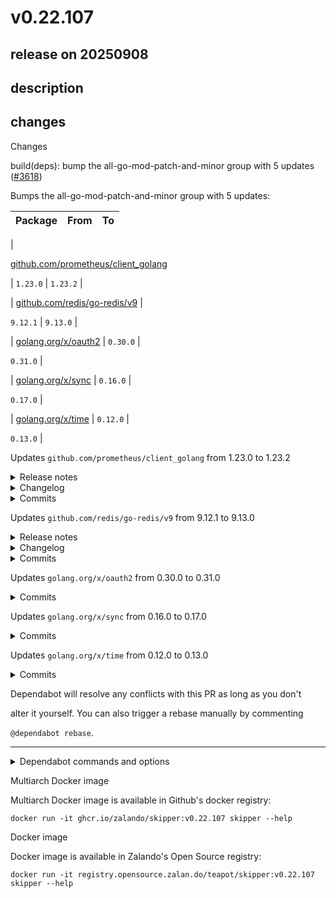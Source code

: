 # v0.22.107

## release on 20250908
## description
## changes
Changes

build(deps): bump the all-go-mod-patch-and-minor group with 5 updates (<a class="issue-link js-issue-link" data-error-text="Failed to load title" data-id="3392148076" data-permission-text="Title is private" data-url="https://github.com/zalando/skipper/issues/3618" data-hovercard-type="pull_request" data-hovercard-url="/zalando/skipper/pull/3618/hovercard" href="https://github.com/zalando/skipper/pull/3618">#3618</a>)

Bumps the all-go-mod-patch-and-minor group with 5 updates:

| Package | From | To |
|---------|------|----|

|  

<a href="https://github.com/prometheus/client_golang">github.com/prometheus/client_golang</a>  

| <code>1.23.0</code> | <code>1.23.2</code> |  

| <a href="https://github.com/redis/go-redis">github.com/redis/go-redis/v9</a> |  

<code>9.12.1</code> | <code>9.13.0</code> |  

| <a href="https://github.com/golang/oauth2">golang.org/x/oauth2</a> | <code>0.30.0</code> |  

<code>0.31.0</code> |  

| <a href="https://github.com/golang/sync">golang.org/x/sync</a> | <code>0.16.0</code> |  

<code>0.17.0</code> |  

| <a href="https://github.com/golang/time">golang.org/x/time</a> | <code>0.12.0</code> |  

<code>0.13.0</code> |

Updates <code>github.com/prometheus/client_golang</code> from 1.23.0 to 1.23.2
<details> <summary>Release notes</summary>

<em>Sourced from <a href="https://github.com/prometheus/client_golang/releases">github.com/prometheus/client_golang's releases</a>.</em>
>
> v1.23.2 - 2025-09-05
>
> This release is made to upgrade to prometheus/common v0.66.1, which
> drops the dependencies github.com/grafana/regexp and go.uber.org/atomic
> and replaces gopkg.in/yaml.v2 with go.yaml.in/yaml/v2 (a drop-in
> replacement). There are no functional changes.
>
> * [release-1.23] Upgrade to prometheus/common@v0.66.1 by <a href="https://github.com/aknuds1"><code>@​aknuds1</code></a> in <a href="https://redirect.github.com/prometheus/client_golang/pull/1869">prometheus/client_golang#1869</a>
> * [release-1.23] Cut v1.23.2 by <a href="https://github.com/aknuds1"><code>@​aknuds1</code></a> in <a href="https://redirect.github.com/prometheus/client_golang/pull/1870">prometheus/client_golang#1870</a>
>
> <strong>Full Changelog</strong>: <a class="commit-link" href="https://github.com/prometheus/client_golang/compare/v1.23.1...v1.23.2">prometheus/client_golang@<tt>v1.23.1...v1.23.2</tt></a>
>
> v1.23.1 - 2025-09-04
>
> This release is made to be compatible with a backwards incompatible
> API change in prometheus/common v0.66.0. There are no functional
> changes.
>
> * [release-1.23] Upgrade to prometheus/common v0.66 by <a href="https://github.com/aknuds1"><code>@​aknuds1</code></a> in <a href="https://redirect.github.com/prometheus/client_golang/pull/1866">prometheus/client_golang#1866</a>
> * [release-1.23] Cut v1.23.1 by <a href="https://github.com/aknuds1"><code>@​aknuds1</code></a> in <a href="https://redirect.github.com/prometheus/client_golang/pull/1867">prometheus/client_golang#1867</a>
>
> <strong>Full Changelog</strong>: <a class="commit-link" href="https://github.com/prometheus/client_golang/compare/v1.23.0...v1.23.1">prometheus/client_golang@<tt>v1.23.0...v1.23.1</tt></a>
</details> <details> <summary>Changelog</summary>

<em>Sourced from <a href="https://github.com/prometheus/client_golang/blob/main/CHANGELOG.md">github.com/prometheus/client_golang's changelog</a>.</em>
>
> 1.23.2 / 2025-09-05
>
> This release is made to upgrade to prometheus/common v0.66.1, which
> drops the dependencies github.com/grafana/regexp and go.uber.org/atomic
> and replaces gopkg.in/yaml.v2 with go.yaml.in/yaml/v2 (a drop-in
> replacement).
> There are no functional changes.
>
> 1.23.1 / 2025-09-04
>
> This release is made to be compatible with a backwards incompatible
> API change
> in prometheus/common v0.66.0. There are no functional changes.
</details> <details> <summary>Commits</summary>

* <a href="https://github.com/prometheus/client_golang/commit/8179a560819f2c64ef6ade70e6ae4c73aecaca3c"><code>8179a56</code></a> Cut v1.23.2 (<a href="https://redirect.github.com/prometheus/client_golang/issues/1870">#1870</a>)
* <a href="https://github.com/prometheus/client_golang/commit/4142b5908bb6c8f5e412b72de5ea4b927d8c219d"><code>4142b59</code></a> Merge pull request <a href="https://redirect.github.com/prometheus/client_golang/issues/1869">#1869</a> from prometheus/arve/upgrade-common
* <a href="https://github.com/prometheus/client_golang/commit/4ff40f0d918efc0f59701d13622913805c2425b4"><code>4ff40f0</code></a> Cut v1.23.1 (<a href="https://redirect.github.com/prometheus/client_golang/issues/1867">#1867</a>)
* <a href="https://github.com/prometheus/client_golang/commit/989b0298944e64f88a54ac9c70cd8c8121f10bc9"><code>989b029</code></a> Upgrade to prometheus/common v0.66 (<a href="https://redirect.github.com/prometheus/client_golang/issues/1866">#1866</a>)
* See full diff in <a href="https://github.com/prometheus/client_golang/compare/v1.23.0...v1.23.2">compare view</a>
</details>   

Updates <code>github.com/redis/go-redis/v9</code> from 9.12.1 to 9.13.0
<details> <summary>Release notes</summary>

<em>Sourced from <a href="https://github.com/redis/go-redis/releases">github.com/redis/go-redis/v9's releases</a>.</em>
>
> 9.13.0
>
> Highlights
>
> * Pipeliner expose queued commands (<a href="https://redirect.github.com/redis/go-redis/pull/3496">#3496</a>)
> * Ensure that JSON.GET returns Nil response (<a href="https://redirect.github.com/redis/go-redis/pull/3470">#3470</a>)
> * Fixes on Read and Write buffer sizes and UniversalOptions
>
> Changes
>
> * Pipeliner expose queued commands (<a href="https://redirect.github.com/redis/go-redis/pull/3496">#3496</a>)
> * fix(test): fix a timing issue in pubsub test (<a href="https://redirect.github.com/redis/go-redis/pull/3498">#3498</a>)
> * Allow users to enable read-write splitting in failover mode. (<a href="https://redirect.github.com/redis/go-redis/pull/3482">#3482</a>)
> * Set the read/write buffer size of the sentinel client to 4KiB (<a href="https://redirect.github.com/redis/go-redis/pull/3476">#3476</a>)
>
> 🚀 New Features
>
> * fix(otel): register wait metrics (<a href="https://redirect.github.com/redis/go-redis/pull/3499">#3499</a>)
> * Support subscriptions against cluster slave nodes (<a href="https://redirect.github.com/redis/go-redis/pull/3480">#3480</a>)
> * Add wait metrics to otel (<a href="https://redirect.github.com/redis/go-redis/pull/3493">#3493</a>)
> * Clean failing timeout implementation (<a href="https://redirect.github.com/redis/go-redis/pull/3472">#3472</a>)
>
> 🐛 Bug Fixes
>
> * Do not assume that all non-IP hosts are loopbacks (<a href="https://redirect.github.com/redis/go-redis/pull/3085">#3085</a>)
> * Ensure that JSON.GET returns Nil response (<a href="https://redirect.github.com/redis/go-redis/pull/3470">#3470</a>)
>
> 🧰 Maintenance
>
> * fix(otel): register wait metrics (<a href="https://redirect.github.com/redis/go-redis/pull/3499">#3499</a>)
> * fix(make test): Add default env in makefile (<a href="https://redirect.github.com/redis/go-redis/pull/3491">#3491</a>)
> * Update the introduction to running tests in README.md (<a href="https://redirect.github.com/redis/go-redis/pull/3495">#3495</a>)
> * test: Add comprehensive edge case tests for IncrByFloat command (<a href="https://redirect.github.com/redis/go-redis/pull/3477">#3477</a>)
> * Set the default read/write buffer size of Redis connection to 32KiB (<a href="https://redirect.github.com/redis/go-redis/pull/3483">#3483</a>)
> * Bumps test image to 8.2.1-pre (<a href="https://redirect.github.com/redis/go-redis/pull/3478">#3478</a>)
> * fix UniversalOptions miss ReadBufferSize and WriteBufferSize options (<a href="https://redirect.github.com/redis/go-redis/pull/3485">#3485</a>)
> * chore(deps): bump actions/checkout from 4 to 5 (<a href="https://redirect.github.com/redis/go-redis/pull/3484">#3484</a>)
> * Removes dry run for stale issues policy (<a href="https://redirect.github.com/redis/go-redis/pull/3471">#3471</a>)
> * Update otel metrics URL (<a href="https://redirect.github.com/redis/go-redis/pull/3474">#3474</a>)
>
> Contributors
>
> We'd like to thank all the contributors who worked on this
> release!
>
> <a href="https://github.com/LINKIWI"><code>@​LINKIWI</code></a>, <a href="https://github.com/cxljs"><code>@​cxljs</code></a>, <a href="https://github.com/cybersmeashish"><code>@​cybersmeashish</code></a>,
> <a href="https://github.com/elena-kolevska"><code>@​elena-kolevska</code></a>,
> <a href="https://github.com/htemelski-redis"><code>@​htemelski-redis</code></a>,
> <a href="https://github.com/mwhooker"><code>@​mwhooker</code></a>, <a href="https://github.com/ndyakov"><code>@​ndyakov</code></a>, <a href="https://github.com/ofekshenawa"><code>@​ofekshenawa</code></a>, <a href="https://github.com/suever"><code>@​suever</code></a>
</details> <details> <summary>Changelog</summary>

<em>Sourced from <a href="https://github.com/redis/go-redis/blob/master/RELEASE-NOTES.md">github.com/redis/go-redis/v9's changelog</a>.</em>
>
> 9.13.0 (2025-09-03)
>
> Highlights
>
> * Pipeliner expose queued commands (<a href="https://redirect.github.com/redis/go-redis/pull/3496">#3496</a>)
> * Ensure that JSON.GET returns Nil response (<a href="https://redirect.github.com/redis/go-redis/pull/3470">#3470</a>)
> * Fixes on Read and Write buffer sizes and UniversalOptions
>
> Changes
>
> * Pipeliner expose queued commands (<a href="https://redirect.github.com/redis/go-redis/pull/3496">#3496</a>)
> * fix(test): fix a timing issue in pubsub test (<a href="https://redirect.github.com/redis/go-redis/pull/3498">#3498</a>)
> * Allow users to enable read-write splitting in failover mode. (<a href="https://redirect.github.com/redis/go-redis/pull/3482">#3482</a>)
> * Set the read/write buffer size of the sentinel client to 4KiB (<a href="https://redirect.github.com/redis/go-redis/pull/3476">#3476</a>)
>
> 🚀 New Features
>
> * fix(otel): register wait metrics (<a href="https://redirect.github.com/redis/go-redis/pull/3499">#3499</a>)
> * Support subscriptions against cluster slave nodes (<a href="https://redirect.github.com/redis/go-redis/pull/3480">#3480</a>)
> * Add wait metrics to otel (<a href="https://redirect.github.com/redis/go-redis/pull/3493">#3493</a>)
> * Clean failing timeout implementation (<a href="https://redirect.github.com/redis/go-redis/pull/3472">#3472</a>)
>
> 🐛 Bug Fixes
>
> * Do not assume that all non-IP hosts are loopbacks (<a href="https://redirect.github.com/redis/go-redis/pull/3085">#3085</a>)
> * Ensure that JSON.GET returns Nil response (<a href="https://redirect.github.com/redis/go-redis/pull/3470">#3470</a>)
>
> 🧰 Maintenance
>
> * fix(otel): register wait metrics (<a href="https://redirect.github.com/redis/go-redis/pull/3499">#3499</a>)
> * fix(make test): Add default env in makefile (<a href="https://redirect.github.com/redis/go-redis/pull/3491">#3491</a>)
> * Update the introduction to running tests in README.md (<a href="https://redirect.github.com/redis/go-redis/pull/3495">#3495</a>)
> * test: Add comprehensive edge case tests for IncrByFloat command (<a href="https://redirect.github.com/redis/go-redis/pull/3477">#3477</a>)
> * Set the default read/write buffer size of Redis connection to 32KiB (<a href="https://redirect.github.com/redis/go-redis/pull/3483">#3483</a>)
> * Bumps test image to 8.2.1-pre (<a href="https://redirect.github.com/redis/go-redis/pull/3478">#3478</a>)
> * fix UniversalOptions miss ReadBufferSize and WriteBufferSize options (<a href="https://redirect.github.com/redis/go-redis/pull/3485">#3485</a>)
> * chore(deps): bump actions/checkout from 4 to 5 (<a href="https://redirect.github.com/redis/go-redis/pull/3484">#3484</a>)
> * Removes dry run for stale issues policy (<a href="https://redirect.github.com/redis/go-redis/pull/3471">#3471</a>)
> * Update otel metrics URL (<a href="https://redirect.github.com/redis/go-redis/pull/3474">#3474</a>)
>
> Contributors
>
> We'd like to thank all the contributors who worked on this
> release!
>
> <a href="https://github.com/LINKIWI"><code>@​LINKIWI</code></a>, <a href="https://github.com/cxljs"><code>@​cxljs</code></a>, <a href="https://github.com/cybersmeashish"><code>@​cybersmeashish</code></a>,
> <a href="https://github.com/elena-kolevska"><code>@​elena-kolevska</code></a>,
> <a href="https://github.com/htemelski-redis"><code>@​htemelski-redis</code></a>,
> <a href="https://github.com/mwhooker"><code>@​mwhooker</code></a>, <a href="https://github.com/ndyakov"><code>@​ndyakov</code></a>, <a href="https://github.com/ofekshenawa"><code>@​ofekshenawa</code></a>, <a href="https://github.com/suever"><code>@​suever</code></a>
</details> <details> <summary>Commits</summary>

* <a href="https://github.com/redis/go-redis/commit/52bda7a35ac3b6032a563e23329b912cb0a0a589"><code>52bda7a</code></a> chore(release): 9.13.0 (<a href="https://redirect.github.com/redis/go-redis/issues/3500">#3500</a>)
* <a href="https://github.com/redis/go-redis/commit/19fdc488a76e982038f240642ab00a90d8c10d9d"><code>19fdc48</code></a> chore(otel): register wait metrics (<a href="https://redirect.github.com/redis/go-redis/issues/3499">#3499</a>)
* <a href="https://github.com/redis/go-redis/commit/10121e9e1c8800432e788a02fc0c24d740391702"><code>10121e9</code></a> feat(osscluster): Support subscriptions against cluster slave nodes (<a href="https://redirect.github.com/redis/go-redis/issues/3480">#3480</a>)
* <a href="https://github.com/redis/go-redis/commit/6f41b600c5f69da9da9b33dafd1e733d2500b37a"><code>6f41b60</code></a> fix(client): Do not assume that all non-IP hosts are loopbacks (<a href="https://redirect.github.com/redis/go-redis/issues/3085">#3085</a>)
* <a href="https://github.com/redis/go-redis/commit/f0058063a9e2b98e1a3c2f810499db6da4d312e6"><code>f005806</code></a> feat(otel): Add wait metrics to otel (<a href="https://redirect.github.com/redis/go-redis/issues/3493">#3493</a>)
* <a href="https://github.com/redis/go-redis/commit/fafec3f3ce2b203257c17b3d9c9a51710d6e3e66"><code>fafec3f</code></a> Pipeliner expose queued commands (<a href="https://redirect.github.com/redis/go-redis/issues/3496">#3496</a>)
* <a href="https://github.com/redis/go-redis/commit/6b9cbe8c547646508d209de57549077d388ac904"><code>6b9cbe8</code></a> fix(test): fix a timing issue in pubsub test (<a href="https://redirect.github.com/redis/go-redis/issues/3498">#3498</a>)
* <a href="https://github.com/redis/go-redis/commit/e91f6ced09ee3a4e18bf347b35ffb473388fbee2"><code>e91f6ce</code></a> fix(make test): Add default env in makefile (<a href="https://redirect.github.com/redis/go-redis/issues/3491">#3491</a>)
* <a href="https://github.com/redis/go-redis/commit/6bc723834038ec30f06e1028d0c7bdffe18df642"><code>6bc7238</code></a> Fix the ReplicaOnly option does not take effect when using NewFailoverCluster...
* <a href="https://github.com/redis/go-redis/commit/bb94ac7898d17bf747901f5eed0d4015bfd0ea5e"><code>bb94ac7</code></a> chore(readme): Update the introduction to running tests in README.md (<a href="https://redirect.github.com/redis/go-redis/issues/3495">#3495</a>)
* Additional commits viewable in <a href="https://github.com/redis/go-redis/compare/v9.12.1...v9.13.0">compare view</a>
</details>   

Updates <code>golang.org/x/oauth2</code> from 0.30.0 to 0.31.0
<details> <summary>Commits</summary>

* <a href="https://github.com/golang/oauth2/commit/014cf778b444f29c82ececa4f3ec1f6fe3db3eaf"><code>014cf77</code></a> all: upgrade go directive to at least 1.24.0 [generated]
* <a href="https://github.com/golang/oauth2/commit/3c76ce5d23d0d48721316e7631625ce32afaa14b"><code>3c76ce5</code></a> endpoints: correct Naver OAuth2 endpoint URLs
* See full diff in <a href="https://github.com/golang/oauth2/compare/v0.30.0...v0.31.0">compare view</a>
</details>   

Updates <code>golang.org/x/sync</code> from 0.16.0 to 0.17.0
<details> <summary>Commits</summary>

* <a href="https://github.com/golang/sync/commit/04914c200cb38d4ea960ee6a4c314a028c632991"><code>04914c2</code></a> all: upgrade go directive to at least 1.24.0 [generated]
* See full diff in <a href="https://github.com/golang/sync/compare/v0.16.0...v0.17.0">compare view</a>
</details>   

Updates <code>golang.org/x/time</code> from 0.12.0 to 0.13.0
<details> <summary>Commits</summary>

* <a href="https://github.com/golang/time/commit/c0b0320d156bbe60202a475fa80cc0b9d0f05e20"><code>c0b0320</code></a> all: upgrade go directive to at least 1.24.0 [generated]
* See full diff in <a href="https://github.com/golang/time/compare/v0.12.0...v0.13.0">compare view</a>
</details>   

Dependabot will resolve any conflicts with this PR as long as you don't  

alter it yourself. You can also trigger a rebase manually by commenting  

<code>@dependabot rebase</code>.

*** ** * ** ***

<details> <summary>Dependabot commands and options</summary>   

You can trigger Dependabot actions by commenting on this PR:

* <code>@dependabot rebase</code> will rebase this PR
* <code>@dependabot recreate</code> will recreate this PR, overwriting any edits  
  that have been made to it
* <code>@dependabot merge</code> will merge this PR after your CI passes on it
* <code>@dependabot squash and merge</code> will squash and merge this PR after  
  your CI passes on it
* <code>@dependabot cancel merge</code> will cancel a previously requested merge  
  and block automerging
* <code>@dependabot reopen</code> will reopen this PR if it is closed
* <code>@dependabot close</code> will close this PR and stop Dependabot recreating  
  it. You can achieve the same result by closing it manually
* <code>@dependabot show &lt;dependency name&gt; ignore conditions</code> will show all  
  of the ignore conditions of the specified dependency
* <code>@dependabot ignore &lt;dependency name&gt; major version</code> will close this  
  group update PR and stop Dependabot creating any more for the specific  
  dependency's major version (unless you unignore this specific  
  dependency's major version or upgrade to it yourself)
* <code>@dependabot ignore &lt;dependency name&gt; minor version</code> will close this  
  group update PR and stop Dependabot creating any more for the specific  
  dependency's minor version (unless you unignore this specific  
  dependency's minor version or upgrade to it yourself)
* <code>@dependabot ignore &lt;dependency name&gt;</code> will close this group update PR  
  and stop Dependabot creating any more for the specific dependency  
  (unless you unignore this specific dependency or upgrade to it yourself)
* <code>@dependabot unignore &lt;dependency name&gt;</code> will remove all of the ignore  
  conditions of the specified dependency
* <code>@dependabot unignore &lt;dependency name&gt; &lt;ignore condition&gt;</code> will  
  remove the ignore condition of the specified dependency and ignore  
  conditions
</details>

Multiarch Docker image

Multiarch Docker image is available in Github's docker registry:

    docker run -it ghcr.io/zalando/skipper:v0.22.107 skipper --help

Docker image

Docker image is available in Zalando's Open Source registry:

    docker run -it registry.opensource.zalan.do/teapot/skipper:v0.22.107 skipper --help


